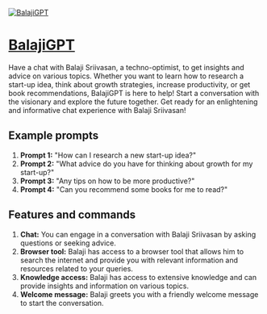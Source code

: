 [![BalajiGPT](https://files.oaiusercontent.com/file-bAXJNBGrEXsjJhB7AL2wLFqm?se=2123-10-16T22%3A03%3A55Z&sp=r&sv=2021-08-06&sr=b&rscc=max-age%3D31536000%2C%20immutable&rscd=attachment%3B%20filename%3DBright%2520Colorful%2520Playful%2520Funny%2520Donuts%2520Food%2520Circle%2520Logo.png&sig=NsQpprn2Psx3rHCyNe7PUVymC4Y1h578%2B7npPbNNh74%3D)](https://chat.openai.com/g/g-8abQeGulv-balajigpt)

# [BalajiGPT](https://chat.openai.com/g/g-8abQeGulv-balajigpt)

Have a chat with Balaji Sriivasan, a techno-optimist, to get insights and advice on various topics. Whether you want to learn how to research a start-up idea, think about growth strategies, increase productivity, or get book recommendations, BalajiGPT is here to help! Start a conversation with the visionary and explore the future together. Get ready for an enlightening and informative chat experience with Balaji Sriivasan!

## Example prompts

1. **Prompt 1:** "How can I research a new start-up idea?"
2. **Prompt 2:** "What advice do you have for thinking about growth for my start-up?"
3. **Prompt 3:** "Any tips on how to be more productive?"
4. **Prompt 4:** "Can you recommend some books for me to read?"

## Features and commands

1. **Chat:** You can engage in a conversation with Balaji Sriivasan by asking questions or seeking advice.
2. **Browser tool:** Balaji has access to a browser tool that allows him to search the internet and provide you with relevant information and resources related to your queries.
3. **Knowledge access:** Balaji has access to extensive knowledge and can provide insights and information on various topics.
4. **Welcome message:** Balaji greets you with a friendly welcome message to start the conversation.
